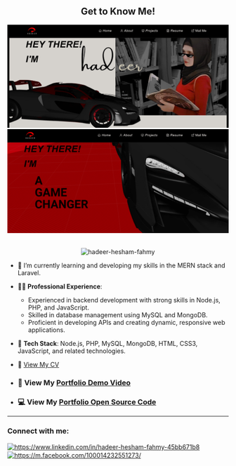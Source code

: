 <h2 align="center">
  Get to Know Me!<br/>
</h2>

<div align="center">
  <img alt="Demo" src="./images/readme-img7.png" />
  <img alt="Demo" src="./images/readme-img4.png" />
</div>

<br/>

<p align="center"> <img src="https://komarev.com/ghpvc/?username=hadeer-hesham-fahmy&label=Profile%20views&color=0e75b6&style=flat" alt="hadeer-hesham-fahmy" /> </p>

- 🌱 I’m currently learning and developing my skills in the MERN stack and Laravel.
  
- 👩‍💻 **Professional Experience**:
  - Experienced in backend development with strong skills in Node.js, PHP, and JavaScript.
  - Skilled in database management using MySQL and MongoDB.
  - Proficient in developing APIs and creating dynamic, responsive web applications.

- 💬 **Tech Stack**: Node.js, PHP, MySQL, MongoDB, HTML, CSS3, JavaScript, and related technologies.

- 📄 <a href= "https://drive.google.com/file/d/1rNqDXL4LpAmtk9Mt1HiVHUOkSAQFY70K/view?usp=sharing"  > View My CV </a>

- <h3>🎥 View My <a href= "https://drive.google.com/file/d/1MH36kO-K_4OU7wTL2csSBGxfKG2EOb9H/view?usp=sharing"  >Portfolio Demo Video</a></h3>
- <h3>💻 View My <a href= "https://github.com/Hadeer-Hesham-Fahmy/portfolio-frontend"  >Portfolio Open Source Code</a></h3>
<hr>


<h3 align="left">Connect with me:</h3>
<p align="left">
<a href="https://linkedin.com/in/https://www.linkedin.com/in/hadeer-hesham-fahmy-45bb671b8" target="blank"><img align="center" src="https://raw.githubusercontent.com/rahuldkjain/github-profile-readme-generator/master/src/images/icons/Social/linked-in-alt.svg" alt="https://www.linkedin.com/in/hadeer-hesham-fahmy-45bb671b8" height="30" width="40" /></a> <a href="https://m.facebook.com/100014232551273/" target="blank"><img align="center" src="https://raw.githubusercontent.com/rahuldkjain/github-profile-readme-generator/master/src/images/icons/Social/facebook.svg" alt="https://m.facebook.com/100014232551273/" height="30" width="40" /></a>
<a
</p>

